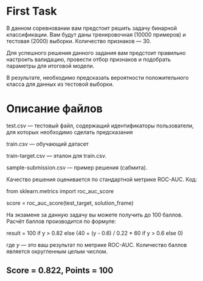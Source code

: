 # First Task

В данном соревновании вам предстоит решить задачу бинарной классификации. Вам будут даны тренировочная (10000 примеров) и тестовая (2000) выборки. Количество признаков — 30.

Для успешного решения данного задания вам предстоит правильно настроить валидацию, провести отбор признаков и подобрать параметры для итоговой модели.

В результате, необходимо предсказать вероятности положительного класса для данных из тестовой выборки.

# Описание файлов
test.csv — тестовый файл, содержащий идентификаторы пользователи, для которых необходимо сделать предсказания

train.csv — обучающий датасет

train-target.csv — эталон для train.csv.

sample-submission.csv — пример решения (сабмита).

Качество решения оценивается по стандартной метрике ROC-AUC. Код:

from sklearn.metrics import roc_auc_score

score = roc_auc_score(test_target, solution_frame)

На экзамене за данную задачу вы можете получить до 100 баллов. Расчёт баллов производится по формуле:

result = 100 if y > 0.82 else (40 + (y - 0.6) / 0.22 * 60 if y > 0.6 else 0)

где $y$ — это ваш результат по метрике ROC-AUC. Количество баллов является округленным целым числом.

## Score = 0.822, Points = 100
